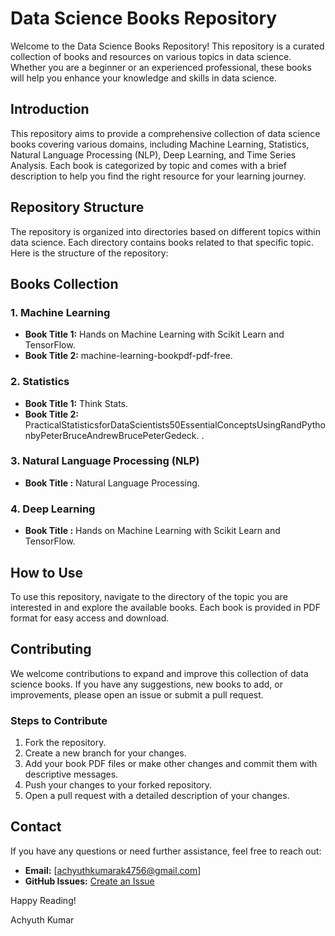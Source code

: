 # Data Science Books Repository

Welcome to the Data Science Books Repository! This repository is a curated collection of books and resources on various topics in data science. Whether you are a beginner or an experienced professional, these books will help you enhance your knowledge and skills in data science.

## Introduction

This repository aims to provide a comprehensive collection of data science books covering various domains, including Machine Learning, Statistics, Natural Language Processing (NLP), Deep Learning, and Time Series Analysis. Each book is categorized by topic and comes with a brief description to help you find the right resource for your learning journey.

## Repository Structure

The repository is organized into directories based on different topics within data science. Each directory contains books related to that specific topic. Here is the structure of the repository:



## Books Collection

### 1. Machine Learning
- **Book Title 1:** Hands on Machine Learning with Scikit Learn and TensorFlow.
- **Book Title 2:** machine-learning-bookpdf-pdf-free.

### 2. Statistics
- **Book Title 1:** Think Stats.
- **Book Title 2:**  PracticalStatisticsforDataScientists50EssentialConceptsUsingRandPythonbyPeterBruceAndrewBrucePeterGedeck.
.

### 3. Natural Language Processing (NLP)
- **Book Title :** Natural Language Processing.

### 4. Deep Learning
- **Book Title :** Hands on Machine Learning with Scikit Learn and TensorFlow.

## How to Use

To use this repository, navigate to the directory of the topic you are interested in and explore the available books. Each book is provided in PDF format for easy access and download.



## Contributing

We welcome contributions to expand and improve this collection of data science books. If you have any suggestions, new books to add, or improvements, please open an issue or submit a pull request.

### Steps to Contribute
1. Fork the repository.
2. Create a new branch for your changes.
3. Add your book PDF files or make other changes and commit them with descriptive messages.
4. Push your changes to your forked repository.
5. Open a pull request with a detailed description of your changes.

## Contact

If you have any questions or need further assistance, feel free to reach out:

- **Email:** [achyuthkumarak4756@gmail.com]
- **GitHub Issues:** [Create an Issue](https://github.com/Achyuthkumar4756/DataScience-Books/issues)


Happy Reading!

Achyuth Kumar
